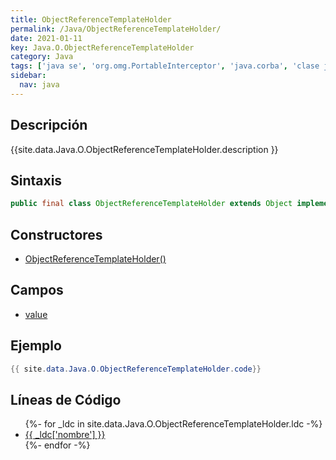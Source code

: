```yaml
---
title: ObjectReferenceTemplateHolder
permalink: /Java/ObjectReferenceTemplateHolder/
date: 2021-01-11
key: Java.O.ObjectReferenceTemplateHolder
category: Java
tags: ['java se', 'org.omg.PortableInterceptor', 'java.corba', 'clase java', 'Java 1.0']
sidebar: 
  nav: java
---
```


## Descripción
{{site.data.Java.O.ObjectReferenceTemplateHolder.description }}

## Sintaxis
~~~java
public final class ObjectReferenceTemplateHolder extends Object implements Streamable
~~~

## Constructores
* [ObjectReferenceTemplateHolder()](/Java/ObjectReferenceTemplateHolder/ObjectReferenceTemplateHolder/)

## Campos
* [value](/Java/ObjectReferenceTemplateHolder/value)

## Ejemplo
~~~java
{{ site.data.Java.O.ObjectReferenceTemplateHolder.code}}
~~~

## Líneas de Código
<ul>
{%- for _ldc in site.data.Java.O.ObjectReferenceTemplateHolder.ldc -%}
   <li>
       <a href="{{_ldc['url'] }}">{{ _ldc['nombre'] }}</a>
   </li>
{%- endfor -%}
</ul>
